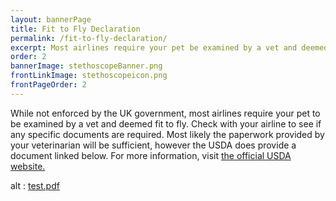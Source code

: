 ```yaml
---
layout: bannerPage
title: Fit to Fly Declaration
permalink: /fit-to-fly-declaration/
excerpt: Most airlines require your pet be examined by a vet and deemed fit to fly.  You can find the document provided by the USDA on this page, as well as details on what information is necessary	
order: 2
bannerImage: stethoscopeBanner.png
frontLinkImage: stethoscopeicon.png
frontPageOrder: 2
---
```


While not enforced by the UK government, most airlines require your pet to be examined by a vet and deemed fit to fly.  Check with your airline to see if any specific documents are required.  Most likely the paperwork provided by your veterinarian will be sufficient, however the USDA does provide a document linked below.  For more information, visit <a href="https://www.aphis.usda.gov">the official USDA website.</a>

<div>
<object data="/assets/pdf/usda_fit_to_fly.pdf" type="application/pdf" width="600" height="480">
alt : <a href="/assets/pdf/usda_fit_to_fly.pdf">test.pdf</a>
</object>
</div> 


